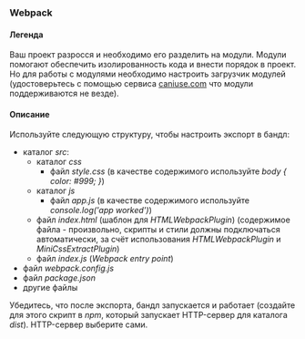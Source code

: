 ### Webpack
#### Легенда
Ваш проект разросся и необходимо его разделить на модули. Модули помогают обеспечить изолированность кода и внести порядок в проект. Но для работы с модулями необходимо настроить загрузчик модулей (удостоверьтесь с помощью сервиса [caniuse.com]() что модули поддерживаются не везде).

#### Описание
Используйте следующую структуру, чтобы настроить экспорт в бандл:

* каталог *src*:
  * каталог *css*
     * файл *style.css* (в качестве содержимого используйте *body { color: #999; }*)
  * каталог *js*
    * файл *app.js* (в качестве содержимого используйте *console.log('app worked')*)
  * файл *index.html* (шаблон для *HTMLWebpackPlugin*) (содержимое файла - произвольно, скрипты и стили должны подключаться автоматически, за счёт использования *HTMLWebpackPlugin* и *MiniCssExtractPlugin*)
  * файл *index.js* (*Webpack entry point*)
* файл *webpack.config.js*
* файл *package.json*
* другие файлы
  
Убедитесь, что после экспорта, бандл запускается и работает (создайте для этого скрипт в *npm*, который запускает HTTP-сервер для каталога *dist*). HTTP-сервер выберите сами.

